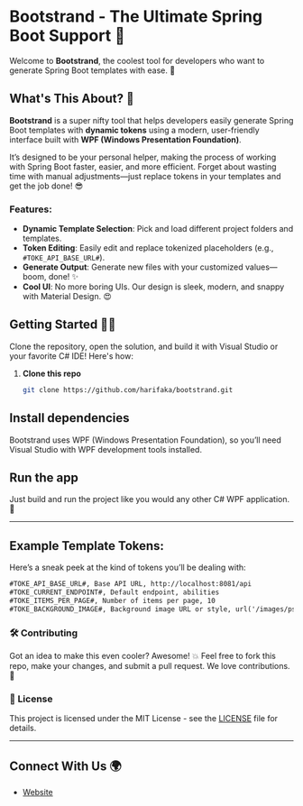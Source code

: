 # Bootstrand - The Ultimate Spring Boot Support 🚀

Welcome to **Bootstrand**, the coolest tool for developers who want to generate Spring Boot templates with ease. 🚀

## What's This About? 🤔
**Bootstrand** is a super nifty tool that helps developers easily generate Spring Boot templates with **dynamic tokens** using a modern, user-friendly interface built with **WPF (Windows Presentation Foundation)**. 

It’s designed to be your personal helper, making the process of working with Spring Boot faster, easier, and more efficient. Forget about wasting time with manual adjustments—just replace tokens in your templates and get the job done! 😎

### Features:
- **Dynamic Template Selection**: Pick and load different project folders and templates.
- **Token Editing**: Easily edit and replace tokenized placeholders (e.g., `#TOKE_API_BASE_URL#`).
- **Generate Output**: Generate new files with your customized values—boom, done! ✨
- **Cool UI**: No more boring UIs. Our design is sleek, modern, and snappy with Material Design. 😍

## Getting Started 🏃‍♂️
Clone the repository, open the solution, and build it with Visual Studio or your favorite C# IDE! Here's how:

1. **Clone this repo**  
   ```bash
   git clone https://github.com/harifaka/bootstrand.git
   ```
## Install dependencies  
Bootstrand uses WPF (Windows Presentation Foundation), so you’ll need Visual Studio with WPF development tools installed.

## Run the app  
Just build and run the project like you would any other C# WPF application. 🎉

---

## Example Template Tokens:
Here’s a sneak peek at the kind of tokens you’ll be dealing with:
```txt
#TOKE_API_BASE_URL#, Base API URL, http://localhost:8081/api
#TOKE_CURRENT_ENDPOINT#, Default endpoint, abilities
#TOKE_ITEMS_PER_PAGE#, Number of items per page, 10
#TOKE_BACKGROUND_IMAGE#, Background image URL or style, url('/images/psy-fractal.png')
```

### 🛠️ Contributing
Got an idea to make this even cooler? Awesome! 💥
Feel free to fork this repo, make your changes, and submit a pull request. We love contributions. 💙

### 📜 License
This project is licensed under the MIT License - see the [LICENSE](LICENSE) file for details.

---

## **Connect With Us** 🌍
- [Website](https://github.com/harifaka/bootstrand)
